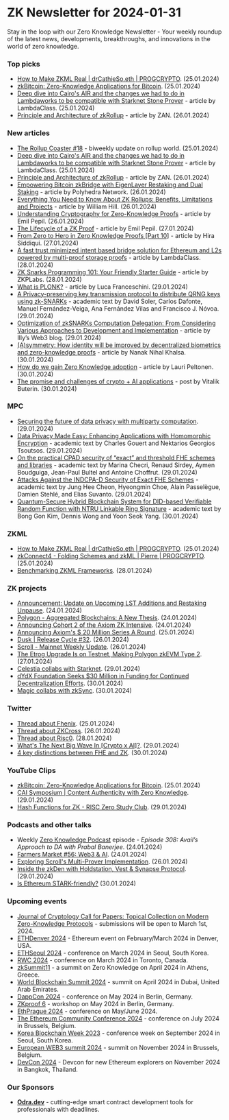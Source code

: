 # ZK Newsletter for 2024-01-31
Stay in the loop with our Zero Knowledge Newsletter - Your weekly roundup of the latest news, developments, breakthroughs, and innovations in the world of zero knowledge.

### Top picks
* [How to Make ZKML Real | drCathieSo.eth | PROGCRYPTO](https://www.youtube.com/watch?v=Oaps00Mgvy0). (25.01.2024)
* [zkBitcoin: Zero-Knowledge Applications for Bitcoin](https://www.youtube.com/watch?v=2a0UYT5nbEA). (25.01.2024)
* [Deep dive into Cairo's AIR and the changes we had to do in Lambdaworks to be compatible with Starknet Stone Prover](https://blog.lambdaclass.com/deep-dive-into-cairos-air-and-the-changes-we-had-to-do-in-lambdaworks-to-be-compatible-with-starknet-stone-prover/) - article by LambdaClass. (25.01.2024)
* [Principle and Architecture of zkRollup](https://medium.com/@zan.top/principle-and-architecture-of-zkrollup-1c2c5d15ac79) - article by ZAN. (26.01.2024)

### New articles 
* [The Rollup Coaster #18](https://taiko.mirror.xyz/64ZjsI5mGqYrMXDdhbOa67FncRPXOQaU1R6lRrHeTmQ) - biweekly update on rollup world. (25.01.2024)
* [Deep dive into Cairo's AIR and the changes we had to do in Lambdaworks to be compatible with Starknet Stone Prover](https://blog.lambdaclass.com/deep-dive-into-cairos-air-and-the-changes-we-had-to-do-in-lambdaworks-to-be-compatible-with-starknet-stone-prover/) - article by LambdaClass. (25.01.2024)
* [Principle and Architecture of zkRollup](https://medium.com/@zan.top/principle-and-architecture-of-zkrollup-1c2c5d15ac79) - article by ZAN. (26.01.2024)
* [Empowering Bitcoin zkBridge with EigenLayer Restaking and Dual Staking](https://polyhedra.medium.com/empowering-bitcoin-zkbridge-with-eigenlayer-restaking-and-dual-staking-f0e269b113a0) - article by Polyhedra Network. (26.01.2024)
* [Everything You Need to Know About ZK Rollups: Benefits, Limitations and Projects](https://medium.com/coinmonks/everything-to-know-about-zk-rollups-benefits-limitations-projects-4ef8fbb1c32a) - article by William Hill. (26.01.2024)
* [Understanding Cryptography for Zero-Knowledge Proofs](https://medium.com/@emilpepil/understanding-cryptography-for-zero-knowledge-proofs-bc405304be4e) - article by Emil Pepil. (26.01.2024)
* [The Lifecycle of a ZK Proof](https://medium.com/@emilpepil/the-lifecycle-of-a-zk-proof-e4fd1303dabd) - article by Emil Pepil. (27.01.2024)
* [From Zero to Hero in Zero Knowledge Proofs [Part 10]](https://medium.com/coinmonks/from-zero-to-hero-in-zero-knowledge-proofs-part-10-0f4e76849d0a) - article by Hira Siddiqui. (27.01.2024)
* [A fast trust minimized intent based bridge solution for Ethereum and L2s powered by multi-proof storage proofs](https://blog.lambdaclass.com/a-fast-trust-minimized-intent-based-bridge-solution-for-ethereum-and-l2s-powered-by-multi-proof-storage-proofs/) - article by LambdaClass. (28.01.2024)
* [ZK Snarks Programming 101: Your Friendly Starter Guide](https://zkplabs.network/blog/ZK-snarks-Programming-101-Your-Friendly-Starter-Guide) - article by ZKPLabs. (28.01.2024)
* [What is PLONK?](https://medium.com/@lucafra92/what-is-plonk-29c56f326cf6) - article by Luca Franceschini. (29.01.2024)
* [A Privacy-preserving key transmission protocol to distribute QRNG keys using zk-SNARKs](https://arxiv.org/pdf/2401.16170.pdf) - academic text by David Soler, Carlos Dafonte, Manuel Fernández-Veiga, Ana Fernández Vilas and Francisco J. Nóvoa. (29.01.2024)
* [Optimization of zkSNARKs Computation Delegation: From Considering Various Approaches to Development and Implementation](https://web3illy.medium.com/optimization-of-zksnarks-computation-delegation-from-considering-various-approaches-to-development-8073400d95e6) - article by Illy’s Web3 blog. (29.01.2024)
* [(A)symmetry: How identity will be improved by decentralized biometrics and zero-knowledge proofs](https://medium.com/holonym/a-symmetry-how-identity-will-be-improved-by-decentralized-biometrics-and-zero-knowledge-proofs-eb2f47e05b75) - article by Nanak Nihal Khalsa. (30.01.2024)
* [How do we gain Zero Knowledge adoption](https://medium.com/@laurippeltonen/how-do-we-gain-zero-knowledge-adoption-2b5b799240b4) - article by Lauri Peltonen. (30.01.2024)
* [The promise and challenges of crypto + AI applications](https://vitalik.eth.limo/general/2024/01/30/cryptoai.html) - post by Vitalik Buterin. (30.01.2024)

### MPC
* [Securing the future of data privacy with multiparty computation](https://technode.global/2024/01/29/securing-the-future-of-data-privacy-with-multiparty-computation/). (29.01.2024)
* [Data Privacy Made Easy: Enhancing Applications with Homomorphic Encryption](https://eprint.iacr.org/2024/118.pdf) - academic text by Charles Gouert and Nektarios Georgios Tsoutsos. (29.01.2024)
* [On the practical CPAD security of “exact” and threshold FHE schemes and libraries](https://eprint.iacr.org/2024/116.pdf) - academic text by Marina Checri, Renaud Sirdey, Aymen Boudguiga, Jean-Paul Bultel and Antoine Choffrut. (29.01.2024)
* [Attacks Against the INDCPA-D Security of Exact FHE Schemes](https://eprint.iacr.org/2024/127.pdf) - academic text by Jung Hee Cheon, Hyeongmin Choe, Alain Passelègue, Damien Stehlé, and Elias Suvanto. (29.01.2024)
* [Quantum-Secure Hybrid Blockchain System for DID-based Verifiable Random Function with NTRU Linkable Ring Signature](https://arxiv.org/pdf/2401.16906.pdf) - academic text by Bong Gon Kim, Dennis Wong and Yoon Seok Yang. (30.01.2024)

### ZKML
* [How to Make ZKML Real | drCathieSo.eth | PROGCRYPTO](https://www.youtube.com/watch?v=Oaps00Mgvy0). (25.01.2024)
* [zkConnect4 - Folding Schemes and zkML | Pierre | PROGCRYPTO](https://www.youtube.com/watch?v=a_AO1xedXas). (25.01.2024)
* [Benchmarking ZKML Frameworks](https://blog.ezkl.xyz/post/benchmarks/). (28.01.2024)

### ZK projects
* [Announcement: Update on Upcoming LST Additions and Restaking Unpause](https://www.blog.eigenlayer.xyz/update-on-upcoming-lst-additions-and-restaking-unpause/). (24.01.2024)
* [Polygon - Aggregated Blockchains: A New Thesis](https://polygon.technology/blog/aggregated-blockchains-a-new-thesis). (24.01.2024)
* [Announcing Cohort 2 of the Axiom ZK Intensive](https://blog.axiom.xyz/zk-intensive-2/). (24.01.2024)
* [Announcing Axiom's $ 20 Million Series A Round](https://blog.axiom.xyz/funding/). (25.01.2024) 
* [Dusk | Release Cycle #32](https://dusk.network/news/release-cycle-update-32/). (26.01.2024)
* [Scroll - Mainnet Weekly Update](https://twitter.com/Scroll_ZKP/status/1750999052978929805). (26.01.2024)
* [The Etrog Upgrade Is on Testnet, Making Polygon zkEVM Type 2](https://polygon.technology/blog/the-etrog-upgrade-is-on-testnet-making-polygon-zkevm-fully-type-2). (27.01.2024)
* [Celestia collabs with Starknet](https://twitter.com/Starknet/status/1752014804972134668). (29.01.2024)
* [dYdX Foundation Seeks $30 Million in Funding for Continued Decentralization Efforts](https://daotimes.com/dydx-foundation-seeks-30-million-in-funding-for-continued-decentralization-efforts/). (30.01.2024)
* [Magic collabs with zkSync](https://magic.link/posts/zksync-magic-partner?utm_medium=organic-social&utm_source=twitter&utm_campaign=na&utm_content=blogpost&utm_term=na). (30.01.2024)

### Twitter
* [Thread about Fhenix](https://twitter.com/FhenixIO/status/1750507922973458762). (25.01.2024)
* [Thread about ZKCross](https://twitter.com/thezkcross/status/1750779813856714753). (26.01.2024)
* [Thread about Risc0](https://twitter.com/naruto11eth/status/1751705968348426565). (28.01.2024)
* [What's The Next Big Wave In [Crypto x AI]?](https://twitter.com/DistilledCrypto/status/1752020958611976355). (29.01.2024)
* [4 key distinctions between FHE and ZK](https://twitter.com/FhenixIO/status/1752418065910833264). (30.01.2024)

### YouTube Clips
* [zkBitcoin: Zero-Knowledge Applications for Bitcoin](https://www.youtube.com/watch?v=2a0UYT5nbEA). (25.01.2024)
* [CAI Symposium | Content Authenticity with Zero Knowledge](https://www.youtube.com/watch?v=fF9VrtiwQ00). (29.01.2024)
* [Hash Functions for ZK - RISC Zero Study Club](https://www.youtube.com/watch?v=_MIxjDs70W8). (29.01.2024)

### Podcasts and other talks
* Weekly [Zero Knowledge Podcast](https://zeroknowledge.fm/308-2/) episode - *Episode 308: Avail’s Approach to DA with Prabal Banerjee*. (24.01.2024) 
* [Farmers Market #56: Web3 & AI](https://twitter.com/DaoChemist/status/1749477095623831553). (24.01.2024)
* [Exploring Scroll's Multi-Prover Implementation](https://www.youtube.com/watch?v=fphO5KotaDg). (26.01.2024)
* [Inside the zkDen with Holdstation, Vest & Synapse Protocol](https://twitter.com/zksync/status/1752009844435955823). (29.01.2024)
* [Is Ethereum STARK-friendly?](https://www.youtube.com/watch?v=cB2C5Q3JBNM) (30.01.2024)
 
### Upcoming events
* [Journal of Cryptology Call for Papers: Topical Collection on Modern Zero-Knowledge Protocols](https://iacr.org/jofc/TopicalCollection-mzkp.html) -  submissions will be open to March 1st, 2024. 
* [ETHDenver 2024](http://ethdenver.com/) - Ethereum event on February/March 2024 in Denver, USA.
* [ETHSeoul 2024](https://www.ethseoul.org/) - conference on March 2024 in Seoul, South Korea. 
* [RWC 2024](https://rwc.iacr.org/2024/) - conference on March 2024 in Toronto, Canada. 
* [zkSummit11](https://www.zksummit.com/) - a summit on Zero Knowledge on April 2024 in Athens, Greece. 
* [World Blockchain Summit 2024](https://www.worldblockchainsummit.com/dxb-apr-24) - summit on April 2024 in Dubai, United Arab Emirates.
* [DappCon 2024](https://www.dappcon.io/) - conference on May 2024 in Berlin, Germany. 
* [ZKproof 6](https://zkproof.org/events/zkproof-6-berlin/) - workshop on May 2024 in Berlin, Germany. 
* [EthPrague 2024](https://ethprague.com/) - conference on May/June 2024.
* [The Ethereum Community Conference 2024](https://ethcc.io/) - conference on July 2024 in Brussels, Belgium. 
* [Korea Blockchain Week 2023](https://koreablockchainweek.com/) - conference week on September 2024 in Seoul, South Korea.
* [European WEB3 summit 2024](https://www.web3eurosummit.eu/) - summit on November 2024 in Brussels, Belgium.
* [DevCon 2024](https://devcon.org/) - Devcon for new Ethereum explorers on November 2024 in Bangkok, Thailand.

### Our Sponsors
* **[Odra.dev](https://odra.dev)** - cutting-edge smart contract development tools for professionals with deadlines.
